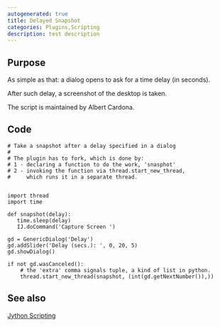 ```yaml
---
autogenerated: true
title: Delayed Snapshot
categories: Plugins,Scripting
description: test description
---
```


Purpose
-------

As simple as that: a dialog opens to ask for a time delay (in seconds).

After such delay, a screenshot of the desktop is taken.

The script is maintained by Albert Cardona.

Code
----

    # Take a snapshot after a delay specified in a dialog
    # 
    # The plugin has to fork, which is done by:
    # 1 - declaring a function to do the work, 'snasphot'
    # 2 - invoking the function via thread.start_new_thread,
    #     which runs it in a separate thread.


    import thread
    import time

    def snapshot(delay):
       time.sleep(delay)
       IJ.doCommand('Capture Screen ')

    gd = GenericDialog('Delay')
    gd.addSlider('Delay (secs.): ', 0, 20, 5)
    gd.showDialog()

    if not gd.wasCanceled():
        # the 'extra' comma signals tuple, a kind of list in python.
        thread.start_new_thread(snapshot, (int(gd.getNextNumber()),))

See also
--------

[Jython Scripting](/scripting/jython)

 
